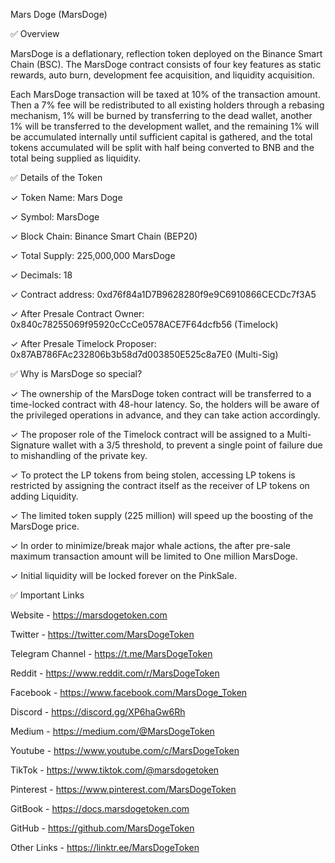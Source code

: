 Mars Doge (MarsDoge)



✅ Overview

MarsDoge is a deflationary, reflection token deployed on the Binance Smart Chain (BSC). The
MarsDoge contract consists of four key features as static rewards, auto burn, development fee
acquisition, and liquidity acquisition.

Each MarsDoge transaction will be taxed at 10% of the transaction amount. Then a 7% fee will be
redistributed to all existing holders through a rebasing mechanism, 1% will be burned by transferring
to the dead wallet, another 1% will be transferred to the development wallet, and the remaining 1%
will be accumulated internally until sufficient capital is gathered, and the total tokens accumulated
will be split with half being converted to BNB and the total being supplied as liquidity.



✅ Details of the Token

✓ Token Name: Mars Doge

✓ Symbol: MarsDoge

✓ Block Chain: Binance Smart Chain (BEP20)

✓ Total Supply: 225,000,000 MarsDoge

✓ Decimals: 18

✓ Contract address: 0xd76f84a1D7B9628280f9e9C6910866CECDc7f3A5

✓ After Presale Contract Owner: 0x840c78255069f95920cCcCe0578ACE7F64dcfb56 (Timelock)

✓ After Presale Timelock Proposer: 0x87AB786FAc232806b3b58d7d003850E525c8a7E0 (Multi-Sig)



✅ Why is MarsDoge so special?

✓ The ownership of the MarsDoge token contract will be transferred to a time-locked contract
with 48-hour latency. So, the holders will be aware of the privileged operations in advance,
and they can take action accordingly.

✓ The proposer role of the Timelock contract will be assigned to a Multi-Signature wallet with
a 3/5 threshold, to prevent a single point of failure due to mishandling of the private key.

✓ To protect the LP tokens from being stolen, accessing LP tokens is restricted by assigning the
contract itself as the receiver of LP tokens on adding Liquidity.

✓ The limited token supply (225 million) will speed up the boosting of the MarsDoge price.

✓ In order to minimize/break major whale actions, the after pre-sale maximum transaction
amount will be limited to One million MarsDoge.

✓ Initial liquidity will be locked forever on the PinkSale.


✅ Important Links

Website - https://marsdogetoken.com

Twitter - https://twitter.com/MarsDogeToken

Telegram Channel - https://t.me/MarsDogeToken

Reddit - https://www.reddit.com/r/MarsDogeToken

Facebook - https://www.facebook.com/MarsDoge_Token

Discord - https://discord.gg/XP6haGw6Rh

Medium - https://medium.com/@MarsDogeToken

Youtube - https://www.youtube.com/c/MarsDogeToken

TikTok - https://www.tiktok.com/@marsdogetoken

Pinterest - https://www.pinterest.com/MarsDogeToken

GitBook - https://docs.marsdogetoken.com

GitHub - https://github.com/MarsDogeToken

Other Links - https://linktr.ee/MarsDogeToken

